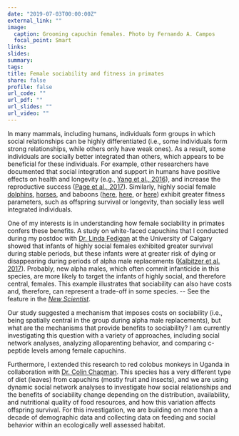 ```yaml
---
date: "2019-07-03T00:00:00Z"
external_link: ""
image:
  caption: Grooming capuchin females. Photo by Fernando A. Campos
  focal_point: Smart
links:
slides:
summary: 
tags:
title: Female sociability and fitness in primates
share: false
profile: false
url_code: ""
url_pdf: ""
url_slides: ""
url_video: ""
---
```


In many mammals, including humans, individuals form groups in which social relationships can be highly differentiated (i.e., some individuals form strong relationships, while others only have weak ones). As a result, some individuals are socially better integrated than others, which appears to be beneficial for these individuals. For example,
other researchers have documented that social integration and support in humans have positive effects on health and longevity (e.g., [Yang et al., 2016](http://www.pnas.org/content/113/3/578)), and increase the reproductive success ([Page et al., 2017](https://www.nature.com/articles/s41598-017-01310-5)). Similarly, highly social female [dolphins](http://www.pnas.org/content/107/46/19949.abstract), [horses](http://www.pnas.org/content/106/33/13850.abstract), and baboons ([here](http://science.sciencemag.org/content/302/5648/1231), [here](http://rspb.royalsocietypublishing.org/content/276/1670/3099), or [here](http://www.sciencedirect.com/science/article/pii/S0960982210007219?via%3Dihub)) exhibit greater fitness parameters, such as offspring survival or longevity, than socially less well integrated individuals.

One of my interests is in understanding how female sociability in primates confers these benefits. A study on white-faced capuchins that I conducted during my postdoc with [Dr. Linda Fedigan](http://people.ucalgary.ca/~fedigan/fedigan.htm) at the University of Calgary showed that infants of highly social females exhibited greater survival during stable periods, but these infants were at greater risk of dying or disappearing during periods of alpha male replacements ([Kalbitzer et al. 2017](http://www.pnas.org/content/114/8/1892)). Probably, new alpha males, which often commit infanticide in this species, are more likely to target the infants of highly social, and therefore central, females. This example illustrates that sociability can also have costs and, therefore, can represent a trade-off in some species. -- See the feature in the [*New Scientist*](https://www.newscientist.com/article/2120476-being-friendly-puts-monkeys-at-risk-in-times-of-revolution/).

Our study suggested a mechanism that imposes costs on sociability (i.e., being spatially central in the group during alpha male replacements), but what are the mechanisms that provide benefits to sociability? I am currently investigating this question with a variety of approaches, including social network analyses, analyzing alloparenting behavior, and comparing c-peptide levels among female capuchins.

Furthermore, I extended this research to red colobus monkeys in Uganda in collaboration with [Dr. Colin Chapman](http://www.chapmancolin.com/). This species has a very different type of diet (leaves) from capuchins (mostly fruit and insects), and we are using dynamic social network analyses to investigate how social relationships and the benefits of sociability change depending on the distribution, availability, and nutritional quality of food resources, and how this variation affects offspring survival. For this investigation, we are building on more than a decade of demographic data and collecting data on feeding and social behavior within an ecologically well assessed habitat.
